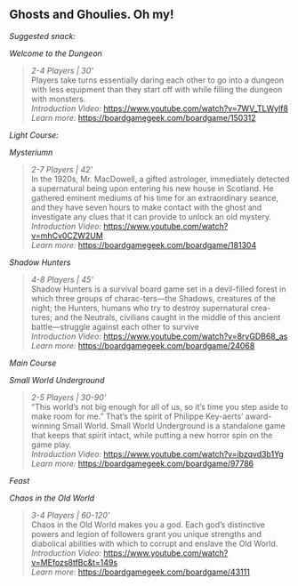 ## Ghosts and Ghoulies. Oh my!

_*Suggested snack:*_

*Welcome to the Dungeon*
>_2-4 Players | 30'_     
>Players take turns essentially daring each other to go into a dungeon with less equipment than they start off with while filling the dungeon with monsters.     
>_Introduction Video:_ https://www.youtube.com/watch?v=7WV_TLWylf8     
>_Learn more:_ https://boardgamegeek.com/boardgame/150312

*Light Course:*

*Mysteriumn*
>_2-7 Players | 42'_     
>In the 1920s, Mr. MacDowell, a gifted astrologer, immediately detected a supernatural being upon entering his new house in Scotland. He gathered eminent mediums of his time for an extraordinary seance, and they have seven hours to make contact with the ghost and investigate any clues that it can provide to unlock an old mystery.     
>_Introduction Video:_ https://www.youtube.com/watch?v=mhCv0CZW2UM     
>_Learn more:_ https://boardgamegeek.com/boardgame/181304

*Shadow Hunters*
>_4-8 Players | 45'_     
>Shadow  Hunters  is  a  survival  board  game  set  in  a  devil-filled  forest  in  which  three  groups  of  charac-ters—the Shadows, creatures of the night; the Hunters, humans who try to destroy supernatural crea-tures;  and  the  Neutrals,  civilians  caught  in  the  middle  of  this  ancient  battle—struggle  against  each  other to survive     
>_Introduction Video:_ https://www.youtube.com/watch?v=8ryGDB68_as     
>_Learn more:_ https://boardgamegeek.com/boardgame/24068

*Main Course*

*Small World Underground*
>_2-5 Players | 30-90'_     
>“This world’s not big enough for all of us, so it’s time you step aside to make room for me.” That’s the spirit of Philippe Key-aerts’ award-winning Small World. Small World Underground is a standalone game that keeps that spirit intact, while putting a new horror spin on the game play.     
>_Introduction Video:_ https://www.youtube.com/watch?v=ibzqvd3b1Yg     
>_Learn more:_ https://boardgamegeek.com/boardgame/97786

*Feast*

*Chaos in the Old World*
>_3-4 Players | 60-120'_     
>Chaos in the Old World makes you a god. Each god’s distinctive powers and legion of followers grant you unique strengths and diabolical abilities with which to corrupt and enslave the Old World.     
>_Introduction Video:_ https://www.youtube.com/watch?v=MEfozs8tfBc&t=149s     
>_Learn more:_ https://boardgamegeek.com/boardgame/43111
